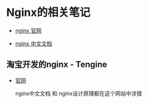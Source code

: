 # Nginx的相关笔记


- [nginx 官网](http://nginx.org/en/)

- [nginx 中文文档](http://www.nginx.cn/doc/)

## 淘宝开发的nginx - Tengine

- [官网](http://tengine.taobao.org/)

    nginx中文文档 和 nginx设计原理都在这个网站中涉猎